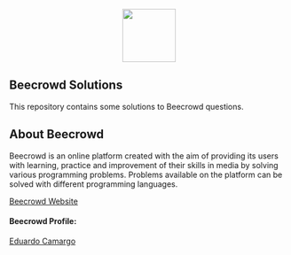  
<a href="https://www.beecrowd.com.br"><p align="center"><img src="https://user-images.githubusercontent.com/31783838/144611708-e6c3f393-05f2-4982-8b6d-f0684227e782.png" height="96"/></p></a>

## Beecrowd Solutions

This repository contains some solutions to Beecrowd questions.

## About Beecrowd
Beecrowd is an online platform created with the aim of providing its users with learning, practice and improvement of their skills in media by solving various programming problems.
Problems available on the platform can be solved with different programming languages.

[Beecrowd Website](www.beecrowd.com.br)

#### Beecrowd Profile:

[Eduardo Camargo](https://www.beecrowd.com.br/judge/pt/profile/377804)
